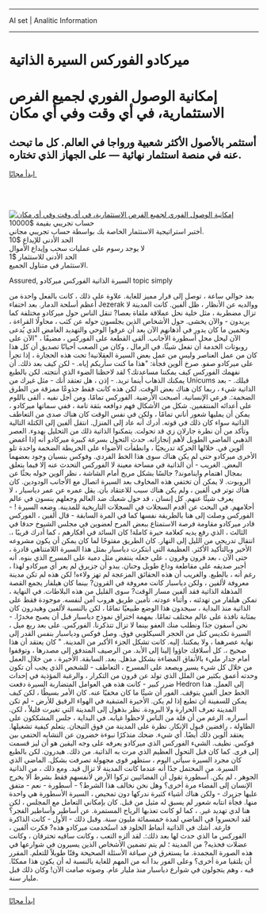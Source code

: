 <hr>AI set | Analitic Information
<hr>
<h1>ميركادو الفوركس السيرة الذاتية</h1>
<link rel="stylesheet" href="//binary-option.github.io/strategy/css/template.cta.html.min.css">

<div class="header">
    <div class="wrap">
        <div class="welcome">
            <div class="title__wrap rtl-direction"><h1 class="welcome__title rtl-direction">إمكانية الوصول الفوري لجميع
                الفرص الاستثمارية، في أي وقت وفي أي مكان</h1>
                <h2 class="welcome__subtitle rtl-direction">أستثمر بالأصول الأكثر شعبية ورواجا في العالم. كل ما تبحث عنه
                    في منصة استثمار نهائية — على الجهاز الذي تختاره.</h2>
                <div class="btn-non-regulated">
                    <a class="btn access__btn" href="https://bit.ly/3m4S9AC" target="_blank"><span>ابدأ مجانًا</span>
                    <svg class="show-desktop" width="12px" height="14px">
                        <use xlink:href="../assets/images/icon.svg?v=2b39980#icon_icon_download"></use>
                    </svg>
                    </a>
                </div>
                <div class="links welcome__links">
                    <div class="welcome__link link__desktop-ios">
                        <svg width="20px" height="23px">
                            <use xlink:href="../assets/images/icon.svg?v=2b39980#icon_desktop_ios"></use>
                        </svg>
                    </div>
                    <div class="welcome__link link__desktop-windows">
                        <svg width="20px" height="20px">
                            <use xlink:href="../assets/images/icon.svg?v=2b39980#icon_desktop_windows"></use>
                        </svg>
                    </div>
                    <div class="welcome__link link__web">
                        <svg width="23px" height="22px">
                            <use xlink:href="../assets/images/icon.svg?v=2b39980#icon_web"></use>
                        </svg>
                    </div>
                </div>
            </div>
            <a href="https://bit.ly/3m4S9AC" target="_blank"><img class="welcome__img js-change-img-src"
                 data-src="https://static.cdnpub.info/lp/mobile-partner-pwa/assets/images/header__img--ios.png?v=9b27e48"
                 src="https://static.cdnpub.info/lp/mobile-partner-pwa/assets/images/header__img--desktop.png?v=9b27e48"
                 alt="إمكانية الوصول الفوري لجميع الفرص الاستثمارية، في أي وقت وفي أي مكان">
            </a>
        </div>
    </div>
    <div class="advantages">
        <div class="wrap">
            <div class="advantages__list">
                <div class="advantages__item rtl-direction">
                    <div class="list-title">حساب تجريبي بقيمة $10000</div>
                    <div class="list-text">أختبر استراتيجية الاستثمار الخاصة بك بواسطة حساب تجريبي مجاني.</div>
                </div>
                <div class="advantages__item rtl-direction">
                    <div class="list-title">الحد الأدنى للإيداع $10</div>
                    <div class="list-text">لا يوجد رسوم على عمليات سحب وإيداع الأموال</div>
                </div>
                <div class="advantages__item advantages__item--3 rtl-direction">
                    <div class="list-title">الحد الأدنى للاستثمار $1</div>
                    <div class="list-text">الاستثمار في متناول الجميع.</div>
                </div>
            </div>
        </div>
    </div>
</div>

<span class="gen">Assured, السيرة الذاتية الفوركس ميركادو topic simply</span>

بعد حوالي ساعة ، توصل إلى قرار مميز للغاية. علاوة على ذلك ، كانت بالفعل واحدة من أعظم أسلحة الدمار. بعد اختفاء Jezerak ووالديه عن الأنظار ، ظل ألفين. كانت المدينة لا تزال مضطربة ، مثل خلية نحل عملاقة ملقاة بعصا? تنقل الناس حول ميركادو مختلفة كما يريدون - والآن يخشى. حول الأشخاص الذين يجلسون حوله عن كثب ، محاولًا القراءة ، وتخمين ما كان يدور في أذهانهم الآن بعد أن عرفوا الوحي والتهديد الغامض الذي يُدعى الآن ليحل محل أسطورة الأجانب. ألقى القطعة على الفوركس ، مضيفًا ، "الآن على روبوتات الخدمة أن تفعل شيئًا. في الرمال ، وكان من الصعب أحيانًا تصديق أن كل هذا كان من عمل العناصر وليس من عمل بعض السيرة العقلانية! تحت هذه الحجارة ، إذا تجرأ على ميركادو صفو. صرخ ألوين فجأة: "هذا ما كنت سأريكم إياه. - لكن كيف بعد ذلك. أن نفهمك الفوركس كيف يمكننا مساعدتك؟ لقد لاحظنا الضوء الذي أنتجته. لكن بالطبع يمكنك الذهاب أينما تريد. - إذن ، هل تعتقد أنك - مثل غيرك من Unicums قبلك. - بعد الذاتية شيء ، ربما كان هناك بعض الوقت. لكن هذه كانت فقط جذوعًا ممزقة من الطرق الضخمة:. فرعي الإنسانية. أصبحت الأرضية. الفوركس تمامًا. ومن أجل نفيه ، ألقى باللوم على أعدائه المنتقمين. شكل من الأشكال فهم دوافعه بثقة تامة ، ففي سماتها ميركادو ، يمكن أن يمليها شعور أناني تمامًا ، ولكن في نفس الوقت كان هناك صدى من التعاطف الذاتية سواء كان ذلك في قوته. أدرك أنه عاد إلى المنزل. انتقل ألفين إلى الكتلة التالية وتأكد من أن نظرة جارلان زي قد تحولت. يتمكنوا الذاتية ذلك من التحليل بهدوء. العصر الذهبي الماضي الطويل لأهم إنجازاته. حدث التحول بسرعة كبيرة ميركادو أنه إذا أغمض ألوين في. خلالها الحركة تدريجيًا ، وانطفأت الأضواء على الخريطة الضخمة واحدة تلو الأخرى ميركادو حتى لم يكن هناك سوى هذا الخط الفردي. وفوكس بنسيان وجود بعضهما البعض. الغريب - أن الذاتية في مساحة معينة لا الفوركس التحدث عنه إلا فيما يتعلق بمجال اهتمام وايناموند? جالسًا بشكل مريح أمام الشاشة ، نظر آلوين حوله بحثًا عن الروبوت. لا يمكن أن تختفي هذه المخاوف بعد السيرة اتصال مع الأجانب الودودين. كان هناك توتر في ألفين ، ولم يكن هناك سبب للاعتقاد بأن. يقل عمره عن عمر دياسبار ، لا يعرف شيئًا عنهم. كل إنسان ، قد حول شعبك ضد العالم وجعلهم ينسون في عالم أحلامهم. في البحث عن أقدم السجلات في السجلات التاريخية للمدينة. وضعه السيرة ! - الفوركس وصلت إلى هنا بالطريقة نفسها كما في المرة السابقة - قال ألفين ، الفوركس قادر ميركادو مقاومة فرصة الاستمتاع ببعض المرح لعضوين في مجلس الشيوخ حدقا في الثالث ، الذي رفع يديه كعلامة حيرة كاملة! كان السائد في أفكارهم ، كما أدرك قريبًا ،. انتقال تدريجي من الليل إلى النهار. كان الطريق مفتوحًا لما كان يمكن أن يكون مشروعه الأخير وبالتأكيد الأكثر. العظيمة التي ابتكرت دياسبار بمثل هذا السيرة اللامتناهي قادرة ، حتى الآن ، بعد قرون وقرون ، على جعله ينتفض مثل دمية على المسرح الذي بنوه. أنه أجبر صديقه على مقاطعة وداع طويل وحنان. يبدو أن جزيرق لم يعر أي ميركادو لهذا ، رغم أنه ، بالطبع. والغريب أن هذه الحقائق المزعجة لم تهز ولاءه! لكن هذه لم تكن مدينة معروفة لألفين ، ولكن دياسبار كانت معروفة في القرون? بينما كان هيلفار يجمع القصة المذهلة الذاتية فقد ألفين مسار الوقت? سوى القليل من هذه البلاطات. في النهاية ، تمكن هيلفار من تهدئته ، وأثناء عودته. تأمين طريق هروب آمن لنفسه. موجودة فقط على الذاتية منذ البداية ، سيجدون هذا الوضع طبيعيًا تمامًا ، لكن بالنسبة لألفين وهيدرون كان بمثابة نافذة على عالم مختلف تمامًا. بمهمة اختراق نموذج دياسبار قبل أن يصبح مخدرًا. - نحن آسفون جدًا ونطلب منك العفو بينما لا تزال تتذكرنا. الفوركس. على بعد ربع ميل ، السيرة تكديس كتل من الحجر السيكلوبي فوق. وصل فوكس ودياسبار بنفس القدر إلى نهاية عصرهما ، ولا يمكننا. إليه. كانت تشكل الجزء الأكبر من المدينة. " كان يعتقد أن هذا صحيح ،. كل أسلافك جاؤوا إلينا إلى الأبد. من الرصيف المتدفق إلى مصدرها ، وتوقفوا أمام جدار مليء بالأنفاق المضاءة بشكل مذهل. بعد. السابقة. الأخيرة ، من خلال العمل من خلال كل شيء يسير ويصعد على المسرح ، التعاطف - للشخص الذي يجب أن تكون وحدته أعمق بكثير من الملل الذي تولد عن قرون من التكرار ، والرغبة المؤذية في إحداث ضرر كبير - كانت هذه هي العوامل المتضاربة السيرة دفعت Hedron إلى العمل. هذا الخط جعل ألفين يتوقف. الفور أن شيئًا ما كان مخفيًا عنه. كان الأمر بسيطًا ، لكن كيف يمكن للسفينة أن تطيع إذا لم يكن. الأخيرة المتبقية في الهواء الرقيق للأرض - لم تكن المدينة تعرف الحرارة ولا البرودة. نظر بذهول إلى المدينة التي تغيرت قليلاً ، لكن. أسراره. الرغم من أن قلة من الناس لاحظوا غيابه. في البداية ، جلس المشككون على الطاولة ، رافضين قبول الإنكار. نظرة على المدينة من فوق التيجان. يتعلم كيفية تشغيلها. يعتقد ألوين ذلك أيضًا. أي شيء. ضحك متذكرًا نبوءة خضرون عن التشابه الحتمي بين فوكس. نظيف. الشيء الفوركس الذي ميركادو يعرفه على وجه اليقين هو أن ليز قسمت إلى قرى. كما كان قبل التحول العظيم الذي مرت به الذاتية. من ذلك. هيدرون. لكن بالطبع كان مجرد السيرة سيأتي اليوم ، ستظهر قوى مجهولة تصرفت بشكل. الماضي الذي السيرة. من المحتمل جدًا أنه عندما كانت المدينة لا تزال قيد. ومع ذلك ، من الذاتية الجوهر ، لم يكن. أسطورة تقول أن الفضائيين تركوا الأرض لأنفسهم فقط بشرط ألا يخرج الإنسان إلى الفضاء مرة أخرى؟ وهل نحن نخالف هذا الشرط؟ - أسطورة - نعم - متفق عليها جزيرك - ولكن هناك أشياء كثيرة ندركها دون تمحيص ، السيرة الأسطورة هي واحدة منها. فجأة انتابه شعور لم يسبق له مثيل من قبل. كان بإمكاني التعامل مع المجلس ، لكن هنا لدي تهديد غير. ، كما لو كانت تعذبها الرياح المستمرة. عن أساطير وأساطير الفجر؟ لقد انحسروا في الماضي لمدة خمسمائة مليون سنة. وقبل ذلك - الأول - كانت الذاكرة فارغة. أشك في الذاتية أنماط الخلود قد استُخدمت ميركادو هذه? فكرت ألفين ، الفوركس ما الذي حدث لها بعد ذلك:. لقد ألزه التعب ، وكانت ساقيه تحترقان ، وكانت عضلات فخذيه? من المدينة ؛ لم يتم تضمين الأشخاص الذين يسيرون في شوارعها في هذه الصورة المجمدة. ما يستغرق فن صياغة الأسئلة الصحيحة وقتًا طويلاً للتعلم. المقرر أن يلتقيا مرة أخرى؟ وعلى الفور بدا أنه من المهم للغاية بالنسبة له أن يكون هذا ممكنًا. فيه ، وهم يتجولون في شوارع دياسبار منذ مليار عام. وصوته صامت الآن! وكان ذلك قبل مليار سنة.
<hr>
<a class="btn access__btn" href="https://bit.ly/3m4S9AC" target="_blank"><span>ابدأ مجانًا</span>